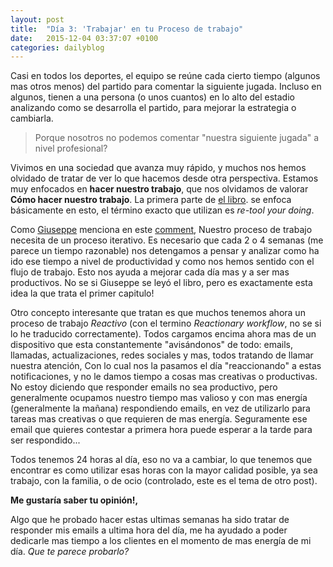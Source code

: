 ```yaml
---
layout: post
title:  "Día 3: 'Trabajar' en tu Proceso de trabajo"
date:   2015-12-04 03:37:07 +0100
categories: dailyblog
---
```


Casi en todos los deportes, el equipo se reúne cada cierto tiempo (algunos mas otros menos) del partido para comentar la siguiente jugada. Incluso en algunos, tienen a una persona (o unos cuantos) en lo alto del estadio analizando como se desarrolla el partido, para mejorar la estrategia o cambiarla.

> Porque nosotros no podemos comentar "nuestra siguiente jugada" a nivel profesional?

Vivimos en una sociedad que avanza muy rápido, y muchos nos hemos olvidado de tratar de ver lo que hacemos desde otra perspectiva. Estamos muy enfocados en **hacer nuestro trabajo**, que nos olvidamos de valorar **Cómo hacer nuestro trabajo**.
La primera parte de [el libro](http://99u.com/book/manage-your-day-to-day-2). se enfoca básicamente en esto, el término exacto que utilizan es *re-tool your doing*.

Como [Giuseppe](https://twitter.com/Pepito) menciona en este [comment](https://medium.com/@gbasile/estos-art%C3%ADculos-son-una-fuente-de-inspiraci%C3%B3n-para-la-gente-que-est%C3%A1n-en-b%C3%BAsqueda-de-una-forma-de-f6299fb9a73c#.csqprmx9f), Nuestro proceso de trabajo necesita de un proceso iterativo. Es necesario que cada 2 o 4 semanas (me parece un tiempo razonable) nos detengamos a pensar y analizar como ha ido ese tiempo a nivel de productividad y como nos hemos sentido con el flujo de trabajo. Esto nos ayuda a mejorar cada día mas y a ser mas productivos. No se si Giuseppe se leyó el libro, pero es exactamente esta idea la que trata el primer capitulo!

Otro concepto interesante que tratan es que muchos tenemos ahora un proceso de trabajo *Reactivo* (con el termino *Reactionary workflow*, no se si lo he traducido correctamente). Todos cargamos encima ahora mas de un dispositivo que esta constantemente "avisándonos" de todo: emails, llamadas, actualizaciones, redes sociales y mas, todos tratando de llamar nuestra atención, Con lo cual nos la pasamos el día "reaccionando" a estas notificaciones, y no le damos tiempo a cosas mas creativas o productivas. No estoy diciendo que responder emails no sea productivo, pero generalmente ocupamos nuestro tiempo mas valioso y con mas energía (generalmente la mañana) respondiendo emails, en vez de utilizarlo para tareas mas creativas o que requieren de mas energía. Seguramente ese email que quieres contestar a primera hora puede esperar a la tarde para ser respondido...

Todos tenemos 24 horas al día, eso no va a cambiar, lo que tenemos que encontrar es como utilizar esas horas con la mayor calidad posible, ya sea trabajo, con la familia, o de ocio (controlado, este es el tema de otro post).

**Me gustaría saber tu opinión!,**

Algo que he probado hacer estas ultimas semanas ha sido tratar de responder mis emails a ultima hora del día, me ha ayudado a poder dedicarle mas tiempo a los clientes en el momento de mas energía de mi día. *Que te parece probarlo?*
